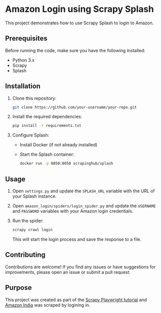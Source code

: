 # Amazon Login using Scrapy Splash

This project demonstrates how to use Scrapy Splash to login to Amazon.

## Prerequisites

Before running the code, make sure you have the following installed:

- Python 3.x
- Scrapy
- Splash

## Installation

1. Clone this repository:

    ```bash
    git clone https://github.com/your-username/your-repo.git
    ```

2. Install the required dependencies:

    ```bash
    pip install -r requirements.txt
    ```

3. Configure Splash:

    - Install Docker (if not already installed)
    - Start the Splash container:

      ```bash
      docker run -p 8050:8050 scrapinghub/splash
      ```

## Usage

1. Open `settings.py` and update the `SPLASH_URL` variable with the URL of your Splash instance.

2. Open `amazon_login/spiders/login_spider.py` and update the `USERNAME` and `PASSWORD` variables with your Amazon login credentials.

3. Run the spider:

    ```bash
    scrapy crawl login
    ```

    This will start the login process and save the response to a file.

## Contributing

Contributions are welcome! If you find any issues or have suggestions for improvements, please open an issue or submit a pull request.

## Purpose

This project was created as part of the [Scrapy Playwright tutorial](https://thepythonscrapyplaybook.com/scrapy-login-form/) and [Amazon India](https://www.amazon.com) was scraped by logining in.

